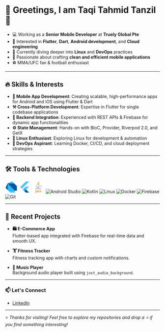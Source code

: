 # 👋 Greetings, I am Taqi Tahmid Tanzil 🌿

- 💻 Working as a **Senior Mobile Developer** at **Truely Global Pte**
- 👀 Interested in **Flutter**, **Dart**, **Android development**, and **Cloud engineering**
- 🌱 Currently diving deeper into **Linux** and **DevOps** practices
- 🌸 Passionate about crafting **clean and efficient mobile applications**
- ⚽ MMA/UFC fan & football enthusiast

---

## 🔥 Skills & Interests

- **📱 Mobile App Development**: Creating scalable, high-performance apps for Android and iOS using Flutter & Dart
- **⚒️ Cross-Platform Development**: Expertise in Flutter for single codebase applications
- **🔗 Backend Integration**: Experienced with REST APIs & Firebase for dynamic app functionalities
- **⚙️ State Management**: Hands-on with BloC, Provider, Riverpod 2.0, and GetX
- **🐧 Linux Enthusiast**: Exploring Linux for development & automation
- **🚀 DevOps Aspirant**: Learning Docker, CI/CD, and cloud deployment strategies

---

## 🛠️ Tools & Technologies

<p align="left">
  <img src="https://raw.githubusercontent.com/github/explore/main/topics/dart/dart.png" alt="Dart" height="40" />
  <img src="https://raw.githubusercontent.com/github/explore/main/topics/flutter/flutter.png" alt="Flutter" height="40" />
  <img src="https://raw.githubusercontent.com/github/explore/main/topics/java/java.png" alt="Java" height="40" />
  <img src="https://user-images.githubusercontent.com/60685715/127171045-689266f5-1bc3-41c1-88dc-976057ea6100.png" alt="Android Studio" height="40" />
  <img src="https://user-images.githubusercontent.com/60685715/127171537-f3e0e76d-b90b-4c4b-8e78-a891c2c9a75c.png" alt="Kotlin" height="40" />
  <img src="https://user-images.githubusercontent.com/60685715/127276250-eb92b42d-e699-42f3-aa4d-c66b03df1057.png" alt="Linux" height="40" />
  <img src="https://cdn.jsdelivr.net/gh/devicons/devicon/icons/docker/docker-original-wordmark.svg" alt="Docker" height="40" />
  <img src="https://cdn.jsdelivr.net/gh/devicons/devicon/icons/firebase/firebase-plain-wordmark.svg" alt="Firebase" height="40" />
  <img src="https://cdn.jsdelivr.net/gh/devicons/devicon/icons/git/git-original.svg" alt="Git" height="40" />
</p>

---

## 🧪 Recent Projects

- **🛍️ E-Commerce App**  
  Flutter-based app integrated with Firebase for real-time data and smooth UX.

- **🏋️ Fitness Tracker**  
  Fitness tracking app with charts and custom notifications.

- **🎵 Music Player**  
  Background audio player built using `just_audio_background`.

---

### 📫 Let's Connect

- [LinkedIn](https://www.linkedin.com/in/t-t-tanzil/)

---

⭐ _Thanks for visiting! Feel free to explore my repositories and drop a ⭐ if you find something interesting!_

